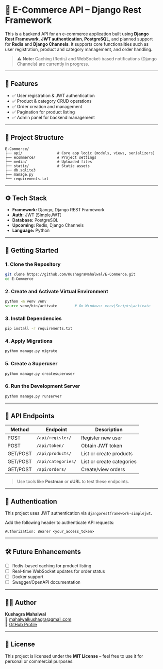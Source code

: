 # 🛒 E-Commerce API – Django Rest Framework

This is a backend API for an e-commerce application built using **Django Rest Framework**, **JWT authentication**, **PostgreSQL**, and planned support for **Redis** and **Django Channels**. It supports core functionalities such as user registration, product and category management, and order handling.

> ⚠️ **Note:** Caching (Redis) and WebSocket-based notifications (Django Channels) are currently in progress.

---

## 🚀 Features

- ✅ User registration & JWT authentication
- ✅ Product & category CRUD operations
- ✅ Order creation and management
- ✅ Pagination for product listing
- ✅ Admin panel for backend management

---

## 📂 Project Structure

```
E-Commerce/
├── api/                # Core app logic (models, views, serializers)
├── ecommerce/          # Project settings
├── media/              # Uploaded files
├── static/             # Static assets
├── db.sqlite3
├── manage.py
└── requirements.txt
```

---

## ⚙️ Tech Stack

- **Framework:** Django, Django REST Framework
- **Auth:** JWT (SimpleJWT)
- **Database:** PostgreSQL
- **Upcoming:** Redis, Django Channels
- **Language:** Python

---

## 🧪 Getting Started

### 1. Clone the Repository

```bash
git clone https://github.com/KushagraMahalwal/E-Commerce.git
cd E-Commerce
```

### 2. Create and Activate Virtual Environment

```bash
python -m venv venv
source venv/bin/activate        # On Windows: venv\Scripts\activate
```

### 3. Install Dependencies

```bash
pip install -r requirements.txt
```

### 4. Apply Migrations

```bash
python manage.py migrate
```

### 5. Create a Superuser

```bash
python manage.py createsuperuser
```

### 6. Run the Development Server

```bash
python manage.py runserver
```

---

## 🔗 API Endpoints

| Method | Endpoint           | Description                 |
|--------|--------------------|-----------------------------|
| POST   | `/api/register/`   | Register new user           |
| POST   | `/api/token/`      | Obtain JWT token            |
| GET/POST | `/api/products/` | List or create products     |
| GET/POST | `/api/categories/`| List or create categories  |
| GET/POST | `/api/orders/`   | Create/view orders          |

> Use tools like **Postman** or **cURL** to test these endpoints.

---

## 🔐 Authentication

This project uses JWT authentication via `djangorestframework-simplejwt`.

Add the following header to authenticate API requests:

```
Authorization: Bearer <your_access_token>
```

---

## 🛠 Future Enhancements

- [ ] Redis-based caching for product listing
- [ ] Real-time WebSocket updates for order status
- [ ] Docker support
- [ ] Swagger/OpenAPI documentation

---

## 👨‍💻 Author

**Kushagra Mahalwal**  
📧 [mahalwalkushagra@gmail.com](mailto:mahalwalkushagra@gmail.com)  
🔗 [GitHub Profile](https://github.com/KushagraMahalwal)

---

## 📄 License

This project is licensed under the **MIT License** – feel free to use it for personal or commercial purposes.
